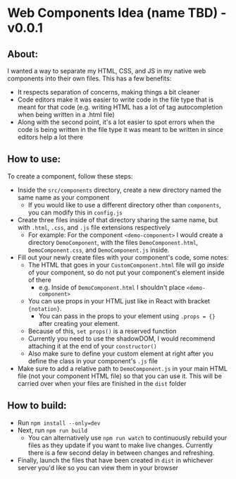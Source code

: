 # Web Components Idea (name TBD) - v0.0.1

## About:
I wanted a way to separate my HTML, CSS, and JS in my native web components into their own files. This has a few benefits:
- It respects separation of concerns, making things a bit cleaner
- Code editors make it was easier to write code in the file type that is meant for that code (e.g. writing HTML has a lot of tag autocompletion when being written in a .html file)
- Along with the second point, it's a lot easier to spot errors when the code is being written in the file type it was meant to be written in since editors help a lot there

## How to use:

To create a component, follow these steps:
- Inside the `src/components` directory, create a new directory named the same name as your component
  - If you would like to use a different directory other than `components`, you can modify this in `config.js`
- Create three files inside of that directory sharing the same name, but with `.html`, `.css`, and `.js` file extensions respectively
  - For example: For the component `<demo-component>` I would create a directory `DemoComponent`, with the files `DemoComponent.html`, `DemoComponent.css`, and `DemoComponent.js` inside.
- Fill out your newly create files with your component's code, some notes:
  - The HTML that goes in your `CustomComponent.html` file will go _inside_ of your component, so do not put your component's element inside of there
    - e.g. Inside of `DemoComponent.html` I shouldn't place `<demo-component>`
  - You can use props in your HTML just like in React with bracket `{notation}`.
    - You can pass in the props to your element using `.props = {}` after creating your element.
  - Because of this, `set props()` is a reserved function
  - Currently you need to use the shadowDOM, I would recommend attaching it at the end of your `constructor()`
  - Also make sure to define your custom element at right after you define the class in your component's `.js` file
- Make sure to add a relative path to `DemoComponent.js` in your main HTML file (not your component HTML file) so that you can use it. This will be carried over when your files are finished in the `dist` folder


## How to build:
- Run `npm install --only=dev`
- Next, run `npm run build`
  - You can alternatively use `npm run watch` to continuously rebuild your files as they update if you want to make live changes. Currently there is a few second delay in between changes and refreshing.
- Finally, launch the files that have been created in `dist` in whichever server you'd like so you can view them in your browser
